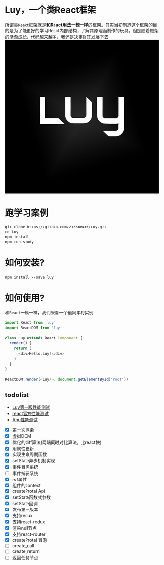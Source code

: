 # Luy，一个类React框架

所谓类```React```框架就是**和React用法一模一样**的框架。其实当初制造这个框架的目的是为了能更好的学习React内部结构，了解其原理而制作的玩具。但是随着框架的渐渐成长，代码越来越多，我还是决定将其发展下去.
![](https://github.com/215566435/Luy/blob/master/luy%20icon2.jpg?raw=true)

跑学习案例
======
```
git clone https://github.com/215566435/Luy.git
cd Luy
npm install
npm run study
```


如何安装?
=====
```npm install --save luy```

如何使用?
=====
和```React```一模一样，我们来看一个最简单的实例

```javascript
import React from 'luy'
import ReactDOM from 'luy'

class Luy extends React.Component {
  render() {
    return (
      <div>Hello,Luy!</div>
    )
  }
}

ReactDOM.render(<Luy/>, document.getElementById('root'))

```



todolist
-------

- [Luy第一版性能测试](http://htmlpreview.github.io/?https://github.com/215566435/Luy/blob/master/performance/luy/index.html)
- [react官方性能测试](http://htmlpreview.github.io/?https://github.com/215566435/Luy/blob/master/performance/react/index.html)
- [Anu性能测试](http://htmlpreview.github.io/?https://github.com/215566435/Luy/blob/master/performance/anu/index.html)


- [x] 第一次渲染
- [x] 虚拟DOM
- [x] 优化的diff算法(两端同时对比算法，比react快)
- [x] 用属性更新
- [x] 实现生命周期函数
- [x] setState异步机制实现
- [x] 事件冒泡系统
- [ ] 事件捕获系统
- [x] ref属性
- [x] 组件的context
- [x] createProtal Api
- [x] setState函数式参数
- [x] setState回调
- [x] 发布第一版本
- [x] 支持redux
- [x] 支持react-redux
- [x] 渲染null节点
- [x] 支持react-router
- [x] createProtal 冒泡
- [ ] create_call
- [ ] create_return
- [ ] 返回任何节点
